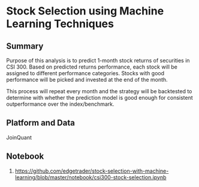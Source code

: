 # Stock Selection using Machine Learning Techniques

## Summary
Purpose of this analysis is to predict 1-month stock returns of securities in CSI 300. Based on predicted returns performance, each stock will be assigned to different performance categories. Stocks with good performance will be picked and invested at the end of the month.

This process will repeat every month and the strategy will be backtested to determine with whether the prediction model is good enough for consistent outperformance over the index/benchmark.

## Platform and Data
JoinQuant

## Notebook
1. https://github.com/edgetrader/stock-selection-with-machine-learning/blob/master/notebook/csi300-stock-selection.ipynb
